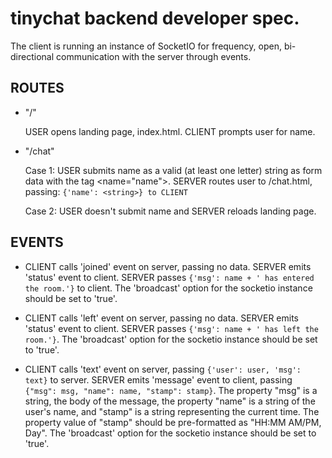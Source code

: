 # tinychat backend developer spec.


The client is running an instance of SocketIO for frequency, open, bi-directional communication with the server through events. 


## ROUTES

- "/"

    USER opens landing page, index.html. CLIENT prompts user for name. 


- "/chat"

    Case 1: USER submits name as a valid (at least one letter) string as form data with the tag <name="name">. SERVER routes user to /chat.html, passing: `{'name': <string>} to CLIENT`

    Case 2: USER doesn't submit name and SERVER reloads landing page.


## EVENTS

- CLIENT calls 'joined' event on server, passing no data. SERVER emits 'status' event to client. SERVER passes `{'msg': name + ' has entered the room.'}` to client. The 'broadcast' option for the socketio instance should be set to 'true'. 


- CLIENT calls 'left' event on server, passing no data. SERVER emits 'status' event to client. SERVER passes `{'msg': name + ' has left the room.'}`. The 'broadcast' option for the socketio instance should be set to 'true'. 


- CLIENT calls 'text' event on server, passing `{'user': user, 'msg': text}` to server. SERVER emits 'message' event to client, passing `{"msg": msg, "name": name, "stamp": stamp}`. The property "msg" is a string, the body of the message, the property "name" is a string of the user's name, and "stamp" is a string representing the current time. The property value of "stamp" should be pre-formatted as "HH:MM AM/PM, Day". The 'broadcast' option for the socketio instance should be set to 'true'. 
